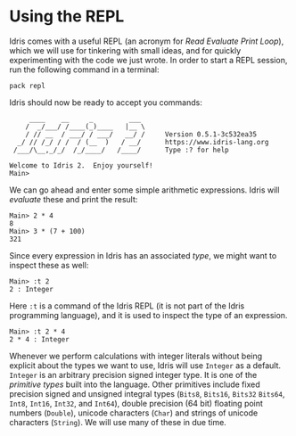 # Using the REPL

Idris comes with a useful REPL (an acronym for *Read Evaluate Print Loop*), which we will use for tinkering with small ideas, and for quickly experimenting with the code we just wrote. In order to start a REPL session, run the following command in a terminal:

```repl
pack repl
```

Idris should now be ready to accept you commands:

```repl
     ____    __     _         ___
    /  _/___/ /____(_)____   |__ \
    / // __  / ___/ / ___/   __/ /     Version 0.5.1-3c532ea35
  _/ // /_/ / /  / (__  )   / __/      https://www.idris-lang.org
 /___/\__,_/_/  /_/____/   /____/      Type :? for help

Welcome to Idris 2.  Enjoy yourself!
Main>
```

We can go ahead and enter some simple arithmetic expressions. Idris will *evaluate* these and print the result:

```repl
Main> 2 * 4
8
Main> 3 * (7 + 100)
321
```

Since every expression in Idris has an associated *type*, we might want to inspect these as well:

```repl
Main> :t 2
2 : Integer
```

Here `:t` is a command of the Idris REPL (it is not part of the Idris programming language), and it is used to inspect the type of an expression.

```repl
Main> :t 2 * 4
2 * 4 : Integer
```

Whenever we perform calculations with integer literals without being explicit about the types we want to use, Idris will use `Integer` as a default. `Integer` is an arbitrary precision signed integer type. It is one of the *primitive types* built into the language. Other primitives include fixed precision signed and unsigned integral types (`Bits8`, `Bits16`, `Bits32` `Bits64`, `Int8`, `Int16`, `Int32`, and `Int64`), double precision (64 bit) floating point numbers (`Double`), unicode characters (`Char`) and strings of unicode characters (`String`). We will use many of these in due time.

